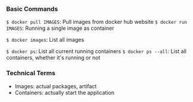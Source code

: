 ### Basic Commands

`$ docker pull IMAGES`: Pull images from docker hub website
`$ docker run IMAGES`: Running a single image as container

`$ docker images`: List all images

`$ docker ps`: List all current running containers
`$ docker ps --all`: List all containers, whether it's running or not


### Technical Terms
* Images: actual packages, artifact
* Containers: actually start the application
